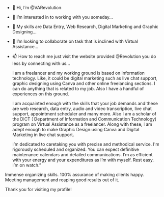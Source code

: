 - 👋 Hi, I’m @VARevolution
- 👀 I’m interested in to working with you someday...
- 🌱 My skills are Data Entry, Web Research, Digital Marketing and Graphic Designing...
- 💞️ I’m looking to collaborate on task that is inclined with Virtual Assistance...
- 📫 How to reach me just visit the website provided @Revolution you do less by connecting with us...

    I am a freelancer and my working ground is based on information technology. 
Like, it could be digital marketing such as live chat support, graphic designing 
using Canva and other online freelancing sections. I can do anything that is 
related to my job. Also I have a handful of experiences on this ground.

    I am acquainted enough with the skills that your job demands and these are web
research, data entry, audio and video transcription, live chat support, appointment 
scheduler and many more. Also I am a scholar of the DICT ( Department of Information 
and Communication Technology) program on Virtual Assistance as a freelancer. Along 
with these, I am adept enough to make Graphic Design using Canva and Digital Marketing 
in live chat support.

    I’m  dedicated to caretaking you with precise and methodical service. I'm rigorously 
scheduled and organized. You can expect definitive maintenance calendars and detailed 
communications. I’m as efficient with your energy and your expenditures as I’m with 
myself. Rest easy. I’m on watch.”

Immense organizing skills.
100% assurance of making clients happy.
Meeting management and reaping good results out of it.

Thank you for visiting my profile!

<!---
VARevolution/VARevolution is a ✨ special ✨ repository because its `README.md` (this file) appears on your GitHub profile.
You can click the Preview link to take a look at your changes.
--->
